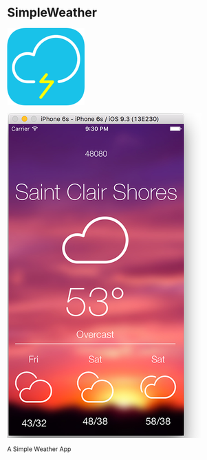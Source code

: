 # SimpleWeather
![alt text](/SimpleWeather/Assets.xcassets/AppIcon.appiconset/Icon-60@3x.png "SimpleWeather Icon")

![alt text](/SimpleWeather/Assets.xcassets/SC.png "SimpleWeather Icon")

A Simple Weather App
